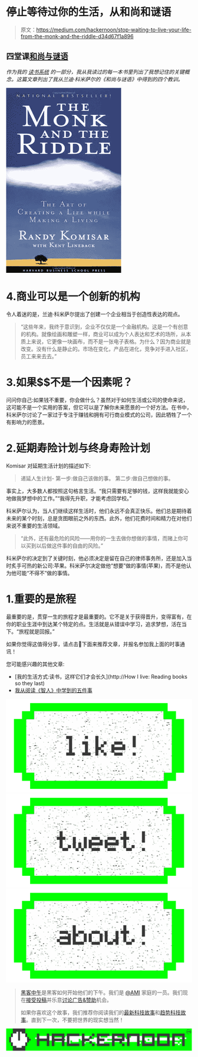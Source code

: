 # 停止等待过你的生活，从和尚和谜语

> 原文：<https://medium.com/hackernoon/stop-waiting-to-live-your-life-from-the-monk-and-the-riddle-d34d67f1a896>

## 四堂课[和尚与谜语](http://amzn.to/2uGZ5s9)

*作为我的* [*读书系统*](https://hackernoon.com/how-i-live-reading-books-so-they-last-6f93c7e7d702) *的一部分，我从我读过的每一本书里列出了我想记住的关键概念。这篇文章列出了我从兰迪·科米萨尔的《和尚与谜语》中得到的四个教训。*

![](img/93bc4ba190d9904e5d9c502734083239.png)

# 4.商业可以是一个创新的机构

令人着迷的是，兰迪·科米萨尔提出了创建一个企业相当于创造性表达的观点。

> “这些年来，我终于意识到，企业不仅仅是一个金融机构。这是一个有创意的机构。就像绘画和雕塑一样，商业可以成为个人表达和艺术的场所，从本质上来说，它更像一块画布，而不是一张电子表格。为什么？因为商业就是改变。没有什么是静止的。市场在变化，产品在进化，竞争对手进入社区，员工来来去去。”

# 3.如果$$不是一个因素呢？

问问你自己:如果钱不重要，你会做什么？虽然对于如何生活或公司的使命来说，这可能不是一个实用的答案，但它可以是了解你未来愿景的一个好方法。在书中，科米萨尔讨论了一家过于专注于赚钱和拥有可行商业模式的公司，因此牺牲了一个有影响力的愿景。

# 2.延期寿险计划与终身寿险计划

Komisar 对延期生活计划的描述如下:

> 递延人生计划-
> 第一步:做自己该做的事。
> 第二步:做自己想做的事。

事实上，大多数人都按照这句格言生活。“我只需要有足够的钱，这样我就能安心地做我梦想中的工作。”“我得先升职，才能考虑回学校。”

科米萨尔认为，当人们继续这样生活时，他们永远不会真正快乐。他们总是期待着未来的某个时刻，总是贪图眼前之外的东西。此外，他们花费时间和精力在对他们来说不重要的生活领域。

> “此外，还有最危险的风险——用你的一生去做你想做的事情，而赌上你可以买到以后做这件事的自由的风险。”

科米萨尔的决定到了关键时刻，他必须决定是留在自己的律师事务所，还是加入当时炙手可热的新公司:苹果。科米萨尔决定做他“想要”做的事情(苹果)，而不是他认为他可能“不得不”做的事情。

# 1.重要的是旅程

最重要的是，贯穿一生的旅程才是最重要的。它不是关于获得晋升，变得富有，在你的职业生涯中到达某个特定的点。生活就是从错误中学习，追求梦想，活在当下。“旅程就是回报。”

如果你觉得这值得分享，请点击💚下面来推荐文章，并报名参加我上面的时事通讯！

您可能感兴趣的其他文章:

*   [我的生活方式:读书，这样它们才会长久](http://How I live: Reading books so they last)
*   [我从阅读《智人》中学到的五件事](https://hackernoon.com/five-things-i-learned-from-reading-sapiens-6ae97a52c45f)

[![](img/50ef4044ecd4e250b5d50f368b775d38.png)](http://bit.ly/HackernoonFB)[![](img/979d9a46439d5aebbdcdca574e21dc81.png)](https://goo.gl/k7XYbx)[![](img/2930ba6bd2c12218fdbbf7e02c8746ff.png)](https://goo.gl/4ofytp)

> [黑客中午](http://bit.ly/Hackernoon)是黑客如何开始他们的下午。我们是 [@AMI](http://bit.ly/atAMIatAMI) 家庭的一员。我们现在[接受投稿](http://bit.ly/hackernoonsubmission)并乐意[讨论广告&赞助](mailto:partners@amipublications.com)机会。
> 
> 如果你喜欢这个故事，我们推荐你阅读我们的[最新科技故事](http://bit.ly/hackernoonlatestt)和[趋势科技故事](https://hackernoon.com/trending)。直到下一次，不要把世界的现实想当然！

![](img/be0ca55ba73a573dce11effb2ee80d56.png)